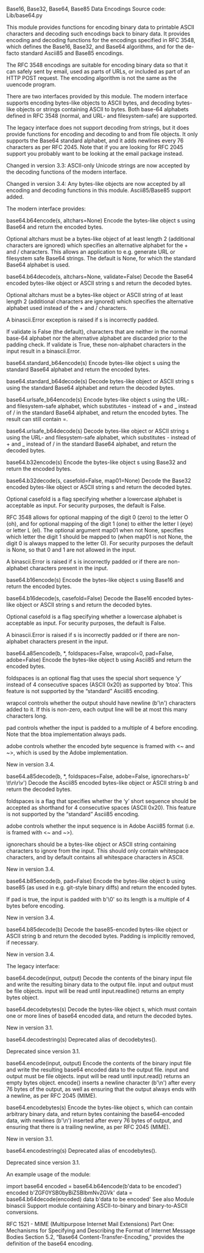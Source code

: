 Base16, Base32, Base64, Base85 Data Encodings
Source code: Lib/base64.py

This module provides functions for encoding binary data to printable ASCII characters and decoding such encodings back to binary data. It provides encoding and decoding functions for the encodings specified in RFC 3548, which defines the Base16, Base32, and Base64 algorithms, and for the de-facto standard Ascii85 and Base85 encodings.

The RFC 3548 encodings are suitable for encoding binary data so that it can safely sent by email, used as parts of URLs, or included as part of an HTTP POST request. The encoding algorithm is not the same as the uuencode program.

There are two interfaces provided by this module. The modern interface supports encoding bytes-like objects to ASCII bytes, and decoding bytes-like objects or strings containing ASCII to bytes. Both base-64 alphabets defined in RFC 3548 (normal, and URL- and filesystem-safe) are supported.

The legacy interface does not support decoding from strings, but it does provide functions for encoding and decoding to and from file objects. It only supports the Base64 standard alphabet, and it adds newlines every 76 characters as per RFC 2045. Note that if you are looking for RFC 2045 support you probably want to be looking at the email package instead.

Changed in version 3.3: ASCII-only Unicode strings are now accepted by the decoding functions of the modern interface.

Changed in version 3.4: Any bytes-like objects are now accepted by all encoding and decoding functions in this module. Ascii85/Base85 support added.

The modern interface provides:

base64.b64encode(s, altchars=None)
Encode the bytes-like object s using Base64 and return the encoded bytes.

Optional altchars must be a bytes-like object of at least length 2 (additional characters are ignored) which specifies an alternative alphabet for the + and / characters. This allows an application to e.g. generate URL or filesystem safe Base64 strings. The default is None, for which the standard Base64 alphabet is used.

base64.b64decode(s, altchars=None, validate=False)
Decode the Base64 encoded bytes-like object or ASCII string s and return the decoded bytes.

Optional altchars must be a bytes-like object or ASCII string of at least length 2 (additional characters are ignored) which specifies the alternative alphabet used instead of the + and / characters.

A binascii.Error exception is raised if s is incorrectly padded.

If validate is False (the default), characters that are neither in the normal base-64 alphabet nor the alternative alphabet are discarded prior to the padding check. If validate is True, these non-alphabet characters in the input result in a binascii.Error.

base64.standard_b64encode(s)
Encode bytes-like object s using the standard Base64 alphabet and return the encoded bytes.

base64.standard_b64decode(s)
Decode bytes-like object or ASCII string s using the standard Base64 alphabet and return the decoded bytes.

base64.urlsafe_b64encode(s)
Encode bytes-like object s using the URL- and filesystem-safe alphabet, which substitutes - instead of + and _ instead of / in the standard Base64 alphabet, and return the encoded bytes. The result can still contain =.

base64.urlsafe_b64decode(s)
Decode bytes-like object or ASCII string s using the URL- and filesystem-safe alphabet, which substitutes - instead of + and _ instead of / in the standard Base64 alphabet, and return the decoded bytes.

base64.b32encode(s)
Encode the bytes-like object s using Base32 and return the encoded bytes.

base64.b32decode(s, casefold=False, map01=None)
Decode the Base32 encoded bytes-like object or ASCII string s and return the decoded bytes.

Optional casefold is a flag specifying whether a lowercase alphabet is acceptable as input. For security purposes, the default is False.

RFC 3548 allows for optional mapping of the digit 0 (zero) to the letter O (oh), and for optional mapping of the digit 1 (one) to either the letter I (eye) or letter L (el). The optional argument map01 when not None, specifies which letter the digit 1 should be mapped to (when map01 is not None, the digit 0 is always mapped to the letter O). For security purposes the default is None, so that 0 and 1 are not allowed in the input.

A binascii.Error is raised if s is incorrectly padded or if there are non-alphabet characters present in the input.

base64.b16encode(s)
Encode the bytes-like object s using Base16 and return the encoded bytes.

base64.b16decode(s, casefold=False)
Decode the Base16 encoded bytes-like object or ASCII string s and return the decoded bytes.

Optional casefold is a flag specifying whether a lowercase alphabet is acceptable as input. For security purposes, the default is False.

A binascii.Error is raised if s is incorrectly padded or if there are non-alphabet characters present in the input.

base64.a85encode(b, *, foldspaces=False, wrapcol=0, pad=False, adobe=False)
Encode the bytes-like object b using Ascii85 and return the encoded bytes.

foldspaces is an optional flag that uses the special short sequence ‘y’ instead of 4 consecutive spaces (ASCII 0x20) as supported by ‘btoa’. This feature is not supported by the “standard” Ascii85 encoding.

wrapcol controls whether the output should have newline (b'\n') characters added to it. If this is non-zero, each output line will be at most this many characters long.

pad controls whether the input is padded to a multiple of 4 before encoding. Note that the btoa implementation always pads.

adobe controls whether the encoded byte sequence is framed with <~ and ~>, which is used by the Adobe implementation.

New in version 3.4.

base64.a85decode(b, *, foldspaces=False, adobe=False, ignorechars=b' \t\n\r\v')
Decode the Ascii85 encoded bytes-like object or ASCII string b and return the decoded bytes.

foldspaces is a flag that specifies whether the ‘y’ short sequence should be accepted as shorthand for 4 consecutive spaces (ASCII 0x20). This feature is not supported by the “standard” Ascii85 encoding.

adobe controls whether the input sequence is in Adobe Ascii85 format (i.e. is framed with <~ and ~>).

ignorechars should be a bytes-like object or ASCII string containing characters to ignore from the input. This should only contain whitespace characters, and by default contains all whitespace characters in ASCII.

New in version 3.4.

base64.b85encode(b, pad=False)
Encode the bytes-like object b using base85 (as used in e.g. git-style binary diffs) and return the encoded bytes.

If pad is true, the input is padded with b'\0' so its length is a multiple of 4 bytes before encoding.

New in version 3.4.

base64.b85decode(b)
Decode the base85-encoded bytes-like object or ASCII string b and return the decoded bytes. Padding is implicitly removed, if necessary.

New in version 3.4.

The legacy interface:

base64.decode(input, output)
Decode the contents of the binary input file and write the resulting binary data to the output file. input and output must be file objects. input will be read until input.readline() returns an empty bytes object.

base64.decodebytes(s)
Decode the bytes-like object s, which must contain one or more lines of base64 encoded data, and return the decoded bytes.

New in version 3.1.

base64.decodestring(s)
Deprecated alias of decodebytes().

Deprecated since version 3.1.

base64.encode(input, output)
Encode the contents of the binary input file and write the resulting base64 encoded data to the output file. input and output must be file objects. input will be read until input.read() returns an empty bytes object. encode() inserts a newline character (b'\n') after every 76 bytes of the output, as well as ensuring that the output always ends with a newline, as per RFC 2045 (MIME).

base64.encodebytes(s)
Encode the bytes-like object s, which can contain arbitrary binary data, and return bytes containing the base64-encoded data, with newlines (b'\n') inserted after every 76 bytes of output, and ensuring that there is a trailing newline, as per RFC 2045 (MIME).

New in version 3.1.

base64.encodestring(s)
Deprecated alias of encodebytes().

Deprecated since version 3.1.

An example usage of the module:

import base64
encoded = base64.b64encode(b'data to be encoded')
encoded
b'ZGF0YSB0byBiZSBlbmNvZGVk'
data = base64.b64decode(encoded)
data
b'data to be encoded'
See also
Module binascii
Support module containing ASCII-to-binary and binary-to-ASCII conversions.

RFC 1521 - MIME (Multipurpose Internet Mail Extensions) Part One: Mechanisms for Specifying and Describing the Format of Internet Message Bodies
Section 5.2, “Base64 Content-Transfer-Encoding,” provides the definition of the base64 encoding.
